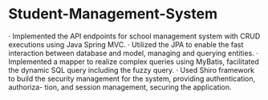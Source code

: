 # Student-Management-System

· Implemented the API endpoints for school management system with CRUD executions using Java Spring
MVC.
· Utilized the JPA to enable the fast interaction between database and model, managing and querying entities.
· Implemented a mapper to realize complex queries using MyBatis, facilitated the dynamic SQL query including
the fuzzy query.
· Used Shiro framework to build the security management for the system, providing authentication, authoriza-
tion, and session management, securing the application.
